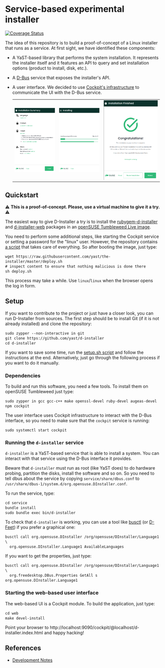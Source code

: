 # Service-based experimental installer

[![Coverage Status](https://coveralls.io/repos/github/yast/d-installer/badge.svg?branch=master)](https://coveralls.io/github/yast/d-installer?branch=master)

The idea of this repository is to build a proof-of-concept of a Linux installer that runs as a
service. At first sight, we have identified these components:

* A YaST-based library that performs the system installation. It represents the installer itself and
  it features an API to query and set installation options (product to install, disk, etc.).
* A [D-Bus](https://www.freedesktop.org/wiki/Software/dbus/) service that exposes the installer's
  API.
* A user interface. We decided to use [Cockpit's infrastructure](https://cockpit-project.org/) to
  communicate the UI with the D-Bus service.

  ||||
  |-|-|-|
  |![Installation summary](./screenshots/d-installer-overview.png) |![Installing](./screenshots/d-installer-installing.png) | ![Installation finished](./screenshots/d-installer-finished.png) |

## Quickstart

:warning: **This is a proof-of-concept. Please, use a virtual machine to give it a try.** :warning:

The easiest way to give D-Installer a try is to install the
[rubygem-d-installer](https://build.opensuse.org/package/show/YaST:Head:D-Installer/rubygem-d-installer)
and
[d-installer-web](https://build.opensuse.org/package/show/YaST:Head:D-Installer/d-installer-web)
packages in an [openSUSE Tumbleweed Live
image](https://get.opensuse.org/tumbleweed).

You need to perform some additional steps, like starting the Cockpit service or setting a password
for the "linux" user. However, the repository contains [a script](./deploy.sh) that takes care of
everything. So after booting the image, just type:

    wget https://raw.githubusercontent.com/yast/the-installer/master/deploy.sh
    # inspect content to ensure that nothing malicious is done there
    sh deploy.sh

This process may take a while. Use `linux`/`linux` when the browser opens the log in form.

## Setup

If you want to contribute to the project or just have a closer look, you can run D-Installer from
sources. The first step should be to install Git (if it is not already installed) and clone the
repository:

    sudo zypper --non-interactive in git
    git clone https://github.com/yast/d-installer
    cd d-installer

If you want to save some time, run the [setup.sh script](./setup.sh) and follow the instructions at
the end. Alternatively, just go through the following process if you want to do it manually.

### Dependencies

To build and run this software, you need a few tools. To install them on openSUSE Tumbleweed just
type:

    sudo zypper in gcc gcc-c++ make openssl-devel ruby-devel augeas-devel npm cockpit

The user interface uses Cockpit infrastructure to interact with the D-Bus interface, so you
need to make sure that the `cockpit` service is running:

    sudo systemctl start cockpit

### Running the `d-installer` service

`d-installer` is a YaST-based service that is able to install a system. You can interact with that
service using the D-Bus interface it provides.

Beware that `d-installer` must run as root (like YaST does) to do hardware probing, partition the
disks, install the software and so on. So you need to tell dbus about the service by copying
`service/share/dbus.conf` to `/usr/share/dbus-1/system.d/org.opensuse.DInstaller.conf`.

To run the service, type:

    cd service
    bundle install
    sudo bundle exec bin/d-installer

To check that `d-installer` is working, you can use a tool like
[busctl](https://www.freedesktop.org/wiki/Software/dbus/) (or
[D-Feet](https://wiki.gnome.org/Apps/DFeet)) if you prefer a graphical one:

    busctl call org.opensuse.DInstaller /org/opensuse/DInstaller/Language1 \
      org.opensuse.DInstaller.Language1 AvailableLanguages

If you want to get the properties, just type:

    busctl call org.opensuse.DInstaller /org/opensuse/DInstaller/Language1 \
      org.freedesktop.DBus.Properties GetAll s org.opensuse.DInstaller.Language1

### Starting the web-based user interface

The web-based UI is a Cockpit module. To build the application, just type:

    cd web
    make devel-install

Point your browser to http://localhost:9090/cockpit/@localhost/d-installer.index.html and happy hacking!

## References

* [Development Notes](./DEVELOPMENT.md)
